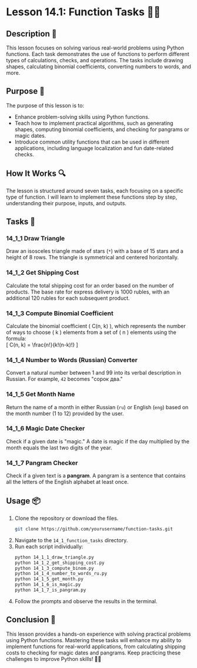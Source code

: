 # Lesson 14.1: Function Tasks 🧑‍💻

## Description 📝

This lesson focuses on solving various real-world problems using Python functions.
Each task demonstrates the use of functions to perform different types of calculations, checks, and operations.
The tasks include drawing shapes, calculating binomial coefficients, converting numbers to words, and more.

## Purpose 🎯

The purpose of this lesson is to:

-   Enhance problem-solving skills using Python functions.
-   Teach how to implement practical algorithms, such as generating shapes, computing binomial coefficients, and checking for pangrams or magic dates.
-   Introduce common utility functions that can be used in different applications, including language localization and fun date-related checks.

## How It Works 🔍

The lesson is structured around seven tasks, each focusing on a specific type of function.
I will learn to implement these functions step by step, understanding their purpose, inputs, and outputs.

## Tasks 📜

### 14_1_1 Draw Triangle

Draw an isosceles triangle made of stars (`*`) with a base of 15 stars and a height of 8 rows.
The triangle is symmetrical and centered horizontally.

### 14_1_2 Get Shipping Cost

Calculate the total shipping cost for an order based on the number of products.
The base rate for express delivery is 1000 rubles, with an additional 120 rubles for each subsequent product.

### 14_1_3 Compute Binomial Coefficient

Calculate the binomial coefficient \( C(n, k) \), which represents the number of ways to choose \( k \) elements from a set of \( n \) elements using the formula:  
\[
C(n, k) = \frac{n!}{k!(n-k)!}
\]

### 14_1_4 Number to Words (Russian) Converter

Convert a natural number between 1 and 99 into its verbal description in Russian.
For example, `42` becomes "сорок два."

### 14_1_5 Get Month Name

Return the name of a month in either Russian (`ru`) or English (`eng`) based on the month number (1 to 12) provided by the user.

### 14_1_6 Magic Date Checker

Check if a given date is "magic."
A date is magic if the day multiplied by the month equals the last two digits of the year.

### 14_1_7 Pangram Checker

Check if a given text is a **pangram**.
A pangram is a sentence that contains all the letters of the English alphabet at least once.

## Usage 📦

1. Clone the repository or download the files.
    ```bash
    git clone https://github.com/yourusername/function-tasks.git
    ```
2. Navigate to the `14_1_function_tasks` directory.
3. Run each script individually:
    ```bash
    python 14_1_1_draw_triangle.py
    python 14_1_2_get_shipping_cost.py
    python 14_1_3_compute_binom.py
    python 14_1_4_number_to_words_ru.py
    python 14_1_5_get_month.py
    python 14_1_6_is_magic.py
    python 14_1_7_is_pangram.py
    ```
4. Follow the prompts and observe the results in the terminal.

## Conclusion 🚀

This lesson provides a hands-on experience with solving practical problems using Python functions.
Mastering these tasks will enhance my ability to implement functions for real-world applications, from calculating shipping costs to checking for magic dates and pangrams.
Keep practicing these challenges to improve Python skills! 🚀✨
